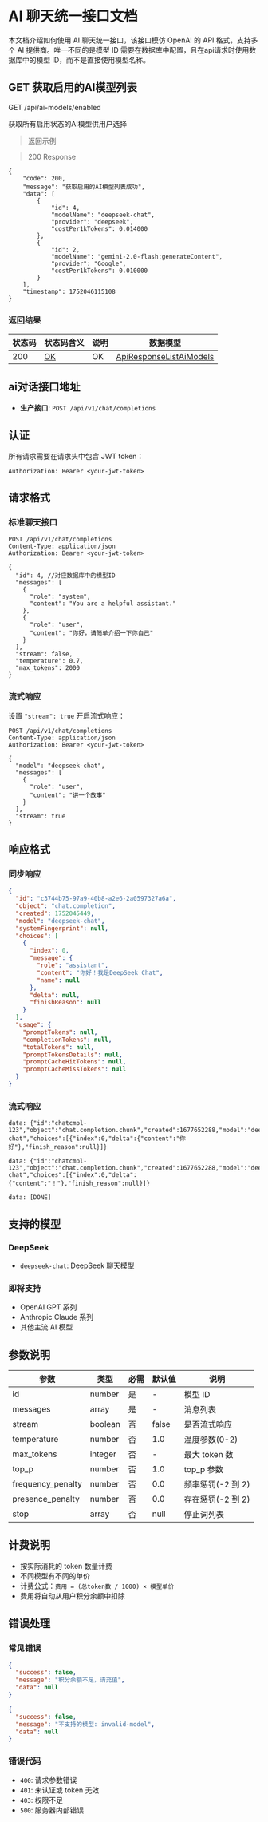 # AI 聊天统一接口文档

本文档介绍如何使用 AI 聊天统一接口，该接口模仿 OpenAI 的 API 格式，支持多个 AI 提供商。唯一不同的是模型 ID 需要在数据库中配置，且在api请求时使用数据库中的模型 ID，而不是直接使用模型名称。


## GET 获取启用的AI模型列表

GET /api/ai-models/enabled

获取所有启用状态的AI模型供用户选择

> 返回示例

> 200 Response

```
{
    "code": 200,
    "message": "获取启用的AI模型列表成功",
    "data": [
        {
            "id": 4,
            "modelName": "deepseek-chat",
            "provider": "deepseek",
            "costPer1kTokens": 0.014000
        },
        {
            "id": 2,
            "modelName": "gemini-2.0-flash:generateContent",
            "provider": "Google",
            "costPer1kTokens": 0.010000
        }
    ],
    "timestamp": 1752046115108
}
```

### 返回结果

|状态码|状态码含义|说明|数据模型|
|---|---|---|---|
|200|[OK](https://tools.ietf.org/html/rfc7231#section-6.3.1)|OK|[ApiResponseListAiModels](#schemaapiresponselistaimodels)|


## ai对话接口地址


- **生产接口**: `POST /api/v1/chat/completions`

## 认证

所有请求需要在请求头中包含 JWT token：

```
Authorization: Bearer <your-jwt-token>
```

## 请求格式

### 标准聊天接口

```http
POST /api/v1/chat/completions
Content-Type: application/json
Authorization: Bearer <your-jwt-token>

{
  "id": 4, //对应数据库中的模型ID
  "messages": [
    {
      "role": "system",
      "content": "You are a helpful assistant."
    },
    {
      "role": "user",
      "content": "你好，请简单介绍一下你自己"
    }
  ],
  "stream": false,
  "temperature": 0.7,
  "max_tokens": 2000
}
```

### 流式响应

设置 `"stream": true` 开启流式响应：

```http
POST /api/v1/chat/completions
Content-Type: application/json
Authorization: Bearer <your-jwt-token>

{
  "model": "deepseek-chat",
  "messages": [
    {
      "role": "user",
      "content": "讲一个故事"
    }
  ],
  "stream": true
}
```

## 响应格式

### 同步响应

```json
{
  "id": "c3744b75-97a9-40b8-a2e6-2a0597327a6a",
  "object": "chat.completion",
  "created": 1752045449,
  "model": "deepseek-chat",
  "systemFingerprint": null,
  "choices": [
    {
      "index": 0,
      "message": {
        "role": "assistant",
        "content": "你好！我是DeepSeek Chat",
        "name": null
      },
      "delta": null,
      "finishReason": null
    }
  ],
  "usage": {
    "promptTokens": null,
    "completionTokens": null,
    "totalTokens": null,
    "promptTokensDetails": null,
    "promptCacheHitTokens": null,
    "promptCacheMissTokens": null
  }
}
```

### 流式响应

```
data: {"id":"chatcmpl-123","object":"chat.completion.chunk","created":1677652288,"model":"deepseek-chat","choices":[{"index":0,"delta":{"content":"你好"},"finish_reason":null}]}

data: {"id":"chatcmpl-123","object":"chat.completion.chunk","created":1677652288,"model":"deepseek-chat","choices":[{"index":0,"delta":{"content":"！"},"finish_reason":null}]}

data: [DONE]
```

## 支持的模型

### DeepSeek

- `deepseek-chat`: DeepSeek 聊天模型

### 即将支持

- OpenAI GPT 系列
- Anthropic Claude 系列
- 其他主流 AI 模型

## 参数说明

| 参数              | 类型    | 必需 | 默认值 | 说明              |
| ----------------- | ------- | ---- | ------ | ----------------- |
| id                | number  | 是   | -      | 模型 ID           |
| messages          | array   | 是   | -      | 消息列表          |
| stream            | boolean | 否   | false  | 是否流式响应      |
| temperature       | number  | 否   | 1.0    | 温度参数(0-2)     |
| max_tokens        | integer | 否   | -      | 最大 token 数     |
| top_p             | number  | 否   | 1.0    | top_p 参数        |
| frequency_penalty | number  | 否   | 0.0    | 频率惩罚(-2 到 2) |
| presence_penalty  | number  | 否   | 0.0    | 存在惩罚(-2 到 2) |
| stop              | array   | 否   | null   | 停止词列表        |

## 计费说明

- 按实际消耗的 token 数量计费
- 不同模型有不同的单价
- 计费公式：`费用 = (总token数 / 1000) × 模型单价`
- 费用将自动从用户积分余额中扣除

## 错误处理

### 常见错误

```json
{
  "success": false,
  "message": "积分余额不足，请充值",
  "data": null
}
```

```json
{
  "success": false,
  "message": "不支持的模型: invalid-model",
  "data": null
}
```

### 错误代码

- `400`: 请求参数错误
- `401`: 未认证或 token 无效
- `403`: 权限不足
- `500`: 服务器内部错误
